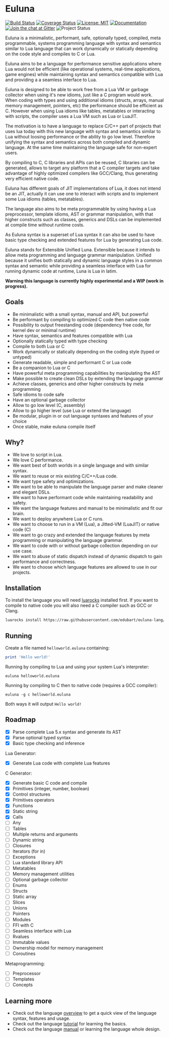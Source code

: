 # Euluna

[![Build Status](https://travis-ci.org/edubart/euluna-lang.svg?branch=master)](https://travis-ci.org/edubart/euluna-lang)
[![Coverage Status](https://coveralls.io/repos/github/edubart/euluna-lang/badge.svg?branch=master)](https://coveralls.io/github/edubart/euluna-lang?branch=master)
[![License: MIT](https://img.shields.io/badge/License-MIT-blue.svg?label=license)](https://opensource.org/licenses/MIT)
[![Documentation](https://img.shields.io/website/https/edubart.github.io/euluna-lang.svg?label=docs&color=blue)](https://edubart.github.io/euluna-lang/overview/)
[![Join the chat at Gitter](https://badges.gitter.im/euluna-lang/Lobby.svg)](https://gitter.im/euluna-lang/Lobby?utm_source=badge&utm_medium=badge&utm_campaign=pr-badge&utm_content=badge)
![Project Status](https://img.shields.io/badge/status-experimental-red.svg)

Euluna is a minimalistic, performant, safe, optionally typed, compiled, meta programmable,
systems programming language with syntax and semantics similar to Lua
language that can work dynamically or statically depending on the code style and
compiles to C or Lua.

Euluna aims to be a language for performance sensitive applications where Lua
would not be efficient (like operational systems, real-time applications, game engines)
while maintaining syntax and semantics compatible with Lua and providing a
a seamless interface to Lua.

Euluna is designed to be able to work free from a Lua VM or garbage collector
when using it's new idioms, just like a C program would work. When coding with
types and using additional idioms (structs, arrays, manual memory
management, pointers, etc) the performance should be efficient as C. However when
using Lua idioms like tables, metatables or interacting with scripts, the compiler
uses a Lua VM such as Lua or LuaJIT.

The motivation is to have a language to replace C/C++ part of projects that uses
lua today with this new language with syntax and semantics similar to Lua
without loosing performance or the ability to go low level. Therefore unifying the
syntax and semantics across both compiled and dynamic language. At the same time maintaining
the language safe for non-expert users.

By compiling to C, C libraries and APIs can be reused, C libraries can be generated,
allows to target any platform that a C compiler targets and take advantage of
highly optimized compilers like GCC/Clang, thus generating very efficient native code.

Euluna has different goals of JIT implementations of Lua, it does not
intend be an JIT, actually it can use one to interact with scripts and to implement some Lua idioms
(tables, metatables).

The language also aims to be meta programmable by using having a Lua preprocessor, template idioms,
AST or grammar manipulation, with that higher constructs such as classes, generics and DSLs can
be implemented at compile time without runtime costs.

As Euluna syntax is a superset of Lua syntax it can also be used to have basic
type checking and extended features for Lua by generating Lua code.

Euluna stands for Extensible Unified Luna. Extensible because it intends to allow meta programming
and language grammar manipulation. Unified because it unifies both statically and dynamic
language styles in a common syntax and semantic while providing a seamless interface with Lua for
running dynamic code at runtime, Luna is Lua in latim.

**Warning this language is currently highly experimental and a WIP (work in progress).**

## Goals

* Be minimalistic with a small syntax, manual and API, but powerful
* Be performant by compiling to optimized C code then native code
* Possibility to output freestanding code (dependency free code, for kernel dev or minimal runtime)
* Have syntax, semantics and features compatible with Lua
* Optionally statically typed with type checking
* Compile to both Lua or C
* Work dynamically or statically depending on the coding style (typed or untyped)
* Generate readable, simple and performant C or Lua code
* Be a companion to Lua or C
* Have powerful meta programming capabilities by manipulating the AST
* Make possible to create clean DSLs by extending the language grammar
* Achieve classes, generics and other higher constructs by meta programming
* Safe idioms to code safe
* Have an optional garbage collector
* Allow to go low level (C, assembly)
* Allow to go higher level (use Lua or extend the language)
* Be modular, plugin in or out language syntaxes and features of your choice
* Once stable, make euluna compile itself

## Why?

* We love to script in Lua.
* We love C performance.
* We want best of both worlds in a single language and with similar syntax.
* We want to reuse or mix existing C/C++/Lua code.
* We want type safety and optimizations.
* We want to be able to manipulate the language parser and make cleaner and elegant DSLs.
* We want to have performant code while maintaining readability and safety.
* We want the language features and manual to be minimalistic and fit our brain.
* We want to deploy anywhere Lua or C runs.
* We want to choose to run in a VM (Lua), a Jitted-VM (LuaJIT) or native code (C)
* We want to go crazy and extended the language features by meta programming or manipulating the language grammar.
* We want to code with or without garbage collection depending on our use case.
* We want to abuse of static dispatch instead of dynamic dispatch to gain performance and correctness.
* We want to choose which language features are allowed to use in our projects.

## Installation

To install the language you will need [luarocks](https://luarocks.org/) installed first.
If you want to compile to native code you will also need a C compiler such as GCC or Clang.

```bash
luarocks install https://raw.githubusercontent.com/edubart/euluna-lang/master/rockspec/euluna-dev-1.rockspec
```

## Running

Create a file named `helloworld.euluna` containing:

```lua
print 'Hello world!'
```

Running by compiling to Lua and using your system Lua's interpreter:
```shell
euluna helloworld.euluna
```

Running by compiling to C then to native code (requires a GCC compiler):
```shell
euluna -g c helloworld.euluna
```

Both ways it will output  ```Hello world!```

## Roadmap

- [x] Parse complete Lua 5.x syntax and generate its AST
- [x] Parse optional typed syntax
- [x] Basic type checking and inference

Lua Generator:
- [x] Generate Lua code with complete Lua features

C Generator:
- [x] Generate basic C code and compile
- [x] Primitives (integer, number, boolean)
- [x] Control structures
- [x] Primitives operators
- [x] Functions
- [x] Static string
- [x] Calls
- [ ] Any
- [ ] Tables
- [ ] Multiple returns and arguments
- [ ] Dynamic string
- [ ] Closures
- [ ] Iterators (for in)
- [ ] Exceptions
- [ ] Lua standard library API
- [ ] Metatables
- [ ] Memory management utilities
- [ ] Optional garbage collector
- [ ] Enums
- [ ] Structs
- [ ] Static array
- [ ] Slices
- [ ] Unions
- [ ] Pointers
- [ ] Modules
- [ ] FFI with C
- [ ] Seamless interface with Lua
- [ ] Rvalues
- [ ] Immutable values
- [ ] Ownership model for memory management
- [ ] Coroutines

Metaprogramming:
- [ ] Preprocessor
- [ ] Templates
- [ ] Concepts

## Learning more

* Check out the language [overview](https://edubart.github.io/euluna-lang/overview/)
to get a quick view of the language syntax, features and usage.
* Check out the language [tutorial](https://edubart.github.io/euluna-lang/tutorial/)
for learning the basics.
* Check out the language [manual](https://edubart.github.io/euluna-lang/manual/)
or learning the language whole design.
